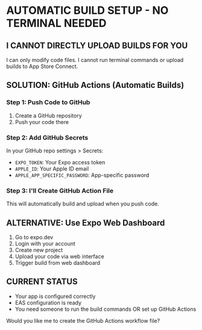 # AUTOMATIC BUILD SETUP - NO TERMINAL NEEDED

## I CANNOT DIRECTLY UPLOAD BUILDS FOR YOU
I can only modify code files. I cannot run terminal commands or upload builds to App Store Connect.

## SOLUTION: GitHub Actions (Automatic Builds)

### Step 1: Push Code to GitHub
1. Create a GitHub repository
2. Push your code there

### Step 2: Add GitHub Secrets
In your GitHub repo settings > Secrets:
- `EXPO_TOKEN`: Your Expo access token
- `APPLE_ID`: Your Apple ID email
- `APPLE_APP_SPECIFIC_PASSWORD`: App-specific password

### Step 3: I'll Create GitHub Action File
This will automatically build and upload when you push code.

## ALTERNATIVE: Use Expo Web Dashboard
1. Go to expo.dev
2. Login with your account
3. Create new project
4. Upload your code via web interface
5. Trigger build from web dashboard

## CURRENT STATUS
- Your app is configured correctly
- EAS configuration is ready
- You need someone to run the build commands OR set up GitHub Actions

Would you like me to create the GitHub Actions workflow file?